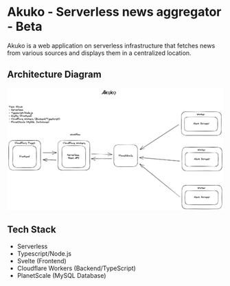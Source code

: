 # Akuko - Serverless news aggregator - Beta

Akuko is a web application on serverless infrastructure that fetches news from various sources and displays them in a centralized location.

## Architecture Diagram

![Architecture Diagram](./arch2.png)

## Tech Stack

- Serverless
- Typescript/Node.js
- Svelte (Frontend)
- Cloudflare Workers (Backend/TypeScript)
- PlanetScale (MySQL Database)
